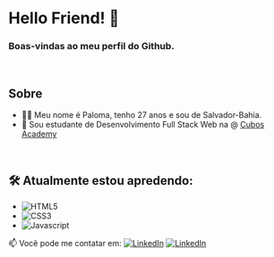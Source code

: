 # Hello Friend! 👋  

### Boas-vindas ao meu perfil do Github.

<br/>

## Sobre
  - 👩‍💻 Meu nome é Paloma, tenho 27 anos e sou de Salvador-Bahia.  
  - 📖 Sou estudante de Desenvolvimento Full Stack Web na @ <a href="https://www.cubos.academy/" target="_blank">Cubos Academy</a>
 
<br/>

## 🛠️ Atualmente estou apredendo:
  - ![HTML5](https://img.shields.io/badge/-HTML5-red)
  - ![CSS3](https://img.shields.io/badge/-CSS3-blue)
  - ![Javascript](https://img.shields.io/badge/-Javascript-orange) 

📫 Você pode me contatar em: 
[![LinkedIn](https://img.shields.io/static/v1?label=&message=LinkedIn&color=gray&style=flat-square&logo=LinkedIn&logoColor=white)](https://www.linkedin.com/in/plmsz/)
[![LinkedIn](https://img.shields.io/static/v1?label=&message=Email&color=gray&style=flat-square&logo=Gmail&logoColor=white)](mailto:plmsouzaoliveira@gmail.com)
